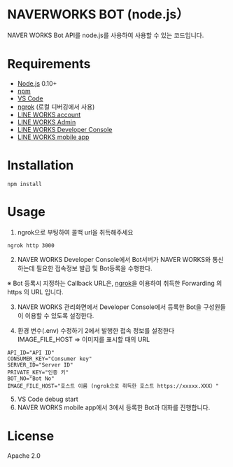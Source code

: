 # NAVERWORKS BOT (node.js）

NAVER WORKS Bot API를 node.js를 사용하여
사용할 수 있는 코드입니다.

# Requirements

- [Node.js](https://nodejs.org/) 0.10+
- [npm](https://www.npmjs.com/)
- [VS Code](https://code.visualstudio.com/)
- [ngrok](https://ngrok.com/) (로컬 디버깅에서 사용)
- [LINE WORKS account](https://line.worksmobile.com/jp/)
- [LINE WORKS Admin](https://contact.worksmobile.com/v2/admin/member/management)
- [LINE WORKS Developer Console](https://developers.worksmobile.com/jp/console/openapi/main)
- [LINE WORKS mobile app](https://line.worksmobile.com/jp/download/)

# Installation

```
npm install
```

# Usage

1. ngrok으로 부팅하여 콜백 url을 취득해주세요

```
ngrok http 3000
```

2. NAVER WORKS Developer Console에서
   Bot서버가 NAVER WORKS와 통신하는데 필요한
   접속정보 발급 및 Bot등록을 수행한다.

※ Bot 등록시 지정하는 Callback URL은, [ngrok](https://ngrok.com/)을 이용하여 취득한 Forwarding 의 https 의 URL 입니다.

3. NAVER WORKS 관리화면에서 Developer Console에서 등록한 Bot을 구성원들이 이용할 수 있도록 설정한다.

4. 환경 변수(.env) 수정하기
   2에서 발행한 접속 정보를 설정한다
   IMAGE_FILE_HOST => 이미지를 표시할 때의 URL

```
API_ID="API ID"
CONSUMER_KEY="Consumer key"
SERVER_ID="Server ID"
PRIVATE_KEY="인증 키"
BOT_NO="Bot No"
IMAGE_FILE_HOST="호스트 이름 (ngrok으로 취득한 호스트 https://xxxxx.XXX）"
```

5. VS Code debug start
6. NAVER WORKS mobile app에서 3에서 등록한 Bot과 대화를 진행합니다.

# License

Apache 2.0
